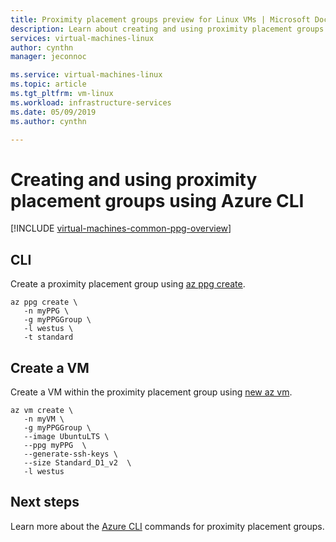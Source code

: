```yaml
---
title: Proximity placement groups preview for Linux VMs | Microsoft Docs
description: Learn about creating and using proximity placement groups for Linux virtual machines in Azure. 
services: virtual-machines-linux
author: cynthn
manager: jeconnoc

ms.service: virtual-machines-linux
ms.topic: article
ms.tgt_pltfrm: vm-linux
ms.workload: infrastructure-services
ms.date: 05/09/2019
ms.author: cynthn

---
```


# Creating and using proximity placement groups using Azure CLI


[!INCLUDE [virtual-machines-common-ppg-overview](../../../includes/virtual-machines-common-ppg-overview.md)]

## CLI
Create a proximity placement group using [az ppg create](/cli/azure/ppg#az-ppg-create). 

```azurecli-interactive
az ppg create \
   -n myPPG \
   -g myPPGGroup \
   -l westus \
   -t standard 
```

## Create a VM

Create a VM within the proximity placement group using [new az vm](/cli/azure/vm#az-vm-create).
```azurecli-interactive
az vm create \
   -n myVM \
   -g myPPGGroup \
   --image UbuntuLTS \
   --ppg myPPG  \
   --generate-ssh-keys \
   --size Standard_D1_v2  \
   -l westus
```


## Next steps

Learn more about the [Azure CLI](/cli/azure/ppg) commands for proximity placement groups.
